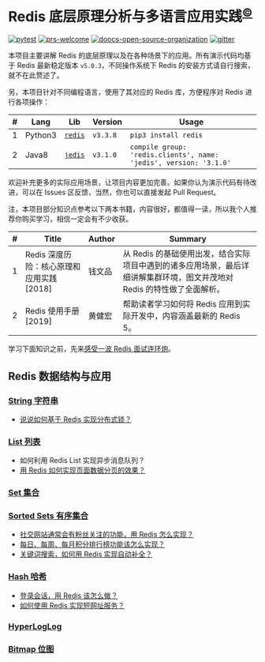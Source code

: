 # Redis 底层原理分析与多语言应用实践<sup>[©](https://github.com/yanglbme)</sup>
[![pytest](https://github.com/yanglbme/redis-multi-programming-language-practice/workflows/pytest/badge.svg)](https://github.com/yanglbme/redis-multi-programming-language-practice/actions)
[![prs-welcome](https://badgen.net/badge/PRs/welcome/green)](http://makeapullrequest.com)
[![doocs-open-source-organization](https://badgen.net/badge/organization/join%20us/cyan)](#how-to-join)
[![gitter](https://badgen.net/badge/gitter/chat/cyan)](https://gitter.im/doocs)

本项目主要讲解 Redis 的底层原理以及在各种场景下的应用。所有演示代码均基于 Redis 最新稳定版本 `v5.0.3`，不同操作系统下 Redis 的安装方式请自行搜索，就不在此赘述了。

另，本项目针对不同编程语言，使用了其对应的 Redis 库，方便程序对 Redis 进行各项操作：

| # | Lang | Lib | Version | Usage |
|---|---|---|---|---|
| 1 | Python3 | [`redis`](https://pypi.org/project/redis/) | `v3.3.8` | `pip3 install redis `|
| 2 | Java8 | [`jedis`](https://mvnrepository.com/artifact/redis.clients/jedis/3.1.0) | `v3.1.0` | `compile group: 'redis.clients', name: 'jedis', version: '3.1.0'` |

欢迎补充更多的实际应用场景，让项目内容更加完善。如果你认为演示代码有待改进，可以在 Issues 区反馈，当然，你也可以直接发起 Pull Request。

注，本项目部分知识点参考以下两本书籍，内容很好，都值得一读，所以我个人推荐你购买学习，相信一定会有不少收获。

| # | Title | Author | Summary |
|---|---|---|---|
| 1 | Redis 深度历险：核心原理和应用实践[2018] | 钱文品 | 从 Redis 的基础使用出发，结合实际项目中遇到的诸多应用场景，最后详细讲解集群环境，图文并茂地对 Redis 的特性做了全面解析。 |
| 2 | Redis 使用手册[2019] | 黄健宏 | 帮助读者学习如何将 Redis 应用到实际开发中，内容涵盖最新的 Redis 5。 |


学习下面知识之前，先来[感受一波 Redis 面试连环炮](/docs/redis-interview.md)。

## Redis 数据结构与应用

### [String 字符串](/docs/redis-string-introduction.md)
- [说说如何基于 Redis 实现分布式锁？](/docs/redis-distributed-lock.md)

### [List 列表](/docs/redis-list-introduction.md)
- 如何利用 Redis List 实现异步消息队列？
- [用 Redis 如何实现页面数据分页的效果？](/docs/redis-list-paginate.md)

### [Set 集合](/docs/redis-set-introduction.md)

### [Sorted Sets 有序集合](/docs/redis-sorted-set-introduction.md)
- [社交网站通常会有粉丝关注的功能，用 Redis 怎么实现？](/docs/redis-sorted-set-sns-follow.md)
- [每日、每周、每月积分排行榜功能该怎么实现？](/docs/redis-sorted-set-ranking-or-trending-list.md)
- [关键词搜索，如何用 Redis 实现自动补全？](/docs/redis-sorted-set-auto-complete.md)

### [Hash 哈希](/docs/redis-hash-introduction.md)
- [登录会话，用 Redis 该怎么做？](/docs/redis-hash-session-token.md)
- [如何使用 Redis 实现短网址服务？](/docs/redis-hash-shorten-url.md)

### [HyperLogLog](/docs/redis-hyperLogLog-introduction.md)

### [Bitmap 位图](/docs/redis-bitmap-introduction.md)